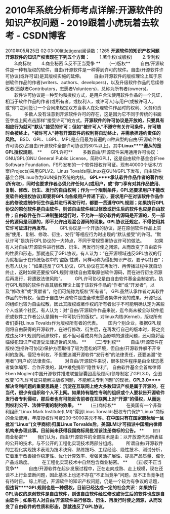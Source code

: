 # 2010年系统分析师考点详解:开源软件的知识产权问题 - 2019跟着小虎玩着去软考 - CSDN博客
2010年05月25日 02:03:00[littletigerat](https://me.csdn.net/littletigerat)阅读数：1265
**开源软件的知识产权问题**
**开源软件的知识产权表现在下列五个方面：**
　　1.著作权(或版权)
　　2.专利权
　　3.商标权
　　4.商业秘密
5.反不正当竞争
**　　(一)版权**
　　自由/开源软件是一种有版权的软件，自由/开源软件是一种得到许可的软件。自由/开源软件许可协议(或许可证)是其版权实施的延伸。
　　自由/开源软件的版权理论上属于原创软件作品的作者(writers、authors、developers)，以及升级软件作品的后续修改者(贡献者Contributors，志愿者Volunteers)，总称为所有者(owners)。
　　软件许可协议是一种契约和授权方式，是用户合法使用软件作品的一个凭证，相当于软件作品的作者(或所有者，或权利人，或许可人)与用户(或被许可人，或“你”)之间签订一个合同来规定双方当事人在处理软件作品时的权利、义务和责任。
　　多数人没有注意到开源软件许可的存在，这是因为它不同于传统的书面签字或上网点击那样“接受许可”的方式。**开源软件的许可协议是开放的，只要具有相应行为就可“默认”接受的许可；但如“被许可人”不遵守有关许可条件，许可随时会被终止，“被许可人”持有开源软件的权利将自动终止，并需承担违约责任的风险。**
BSD、GPL、LGPL、MPL是应用最为普遍的四种典型的自由/开源软件的许可协议(占自由/开源软件全部许可协议的80%以上)。其中**Linux****遵从的是GPL授权规则**。
**　　GPL许可**
　　多数自由/开源软件采用通用许可协议：GNU/GPL(GNU General Public License，简称GPL)，这是自由软件基金会(Free Software Foundation，FSF)发布的一个软件授权许可证。现有40000个版本/方案(Projects)采用GPLV2。Linus Tovalds将Linux在GUN/GPL下发布，自由软件基金会将Linux作为GUN操作系统的内核。
**GPL****承认软件作品作者的著作权(所有权)，同时也要求作者必须允许任何人(或用户，或“你”)享有对其作品使用、复制、修改、衍生、发行的自由权利；作为一个限制条件，GPL还要求用户不能改变软件的授权协议(即要将GPL向各级用户传递下去)，要求用户在对该软件作品作出的修改或制作衍生作品并进行再发行时，都要一贯遵守GPL规则；如果执行GPL协议的原创软件是自由软件，则该自由软件经过修改或衍生后的软件也应是自由软件；自由软件在作二进制整体运行时，不允许一部分软件的源码是开源的，另一部分的源码是闭源的，即不允许出现混合源码的现象。GPL协议还规定，不得使用其它许可证进行再发布。**
　　GPL协议是一个开放的协议，是在原创软件作品上实施“使用、复制、修改、衍生、发行”等相应行为时出现的“默认接受”的许可。“默认许可”是执行GPL协议的一大特点，不同于常规签署协议许可的做法。
　　如果有人对自由/开源软件进行修改、衍生、再发行时使之闭源，从而改变了自由软件的性质和形态，那就违反了GPL协议。有人认为：“在开源领域违反GPL协议的行为就相当于在传统版权中的‘盗版’性质，同样可称为侵犯知识产权，要予以打击”；也有人认为：“如果违反了GPL协议，GPL协议在其再发行、再传播过程中就自动终止，这时如果还要按‘GPL规则’继续自由索取原创软件源码，而在进行衍生闭源后再发行，将遭致法律风险”。
　　GPL许可协议是由自由软件基金会制定的。执行GPL规则的软件作品其版权理论上属于该软件作品的“作者”或“开发者”，以及“修改者”或“贡献者”，他们可统称为版权“所有者”。
GPL虽然认承作者对其软件作品的所有权，但由于自由/开源软件是由全球志愿者集体开发的成果，开源社区的组织也较为自由松散，因此其版权或著作权的所有者似乎不可能明确认定为某些个人或某个社区。有人认为：对“自由/开源软件作品来说，迄今尚未被全球软件组织或软件工作者公认是拥有一种可执行的版权”。对linux内核(Kernel)，版权所有者们委托Linus Tovalds作为版权所有者的代表。　　
国内个别企业，根据GPL规则将自由获得的开源软件，在进行修改、衍生后，在再发行自己的版本时，将之变成违反GPL规则的闭源软件，这不但可看成具有负面影响的道德问题，还可能将面临侵犯知识产权遭受法律追诉的风险。
**　　(二)专利权**
　　自由/开源软件在版权(包括许可协议)保护方面取得了较为宽松的环境，但自由/开源软件躲不开专利的旋涡。侵犯专利权，不但要追溯开源软件“发行者”的法律责任，还要追溯“使用者”(用户)的法律责任。
　　对自由/开源软件来说，很多软件程序是由全球志愿者集体编写、合作开发的，其中难免携带“隐性专利”。
自由软件基金会首席律师Eben Moglen(中国开源软件推进联盟智囊团高级顾问)领导制定了GPL3.0，企图改变“GPL许可证只能解决版权问题，不能解决专利问题”的现状。**GPL3.0****解决专利问题的重要思路是：沉淀在互联网上绝大多数知识产权是属于开源的，在当代，很少有组织和个人不上网。如果持有隐性专利的组织或个人要状告开源软件发行者专利侵权，那后者也有可能反告前者在互联网上对“开源”的侵权，从而达到权利公平、法律平衡的制约效果。**
**　　(三)商标权**
　　在美国有一个非盈利组织“Linux Mark Institute(LMI)”得到Linus Torvalds授权专门保护“Linux”商标的合法使用，年度授权许可费200-5000美元不等。**在中国只有在国家商标局一旦批准“Linux”(文字商标)归属Linus Torvalds后，美国LMI才可指派中国境内律师机构来办理此事。目前尚未获得我国商标局批准该注册商标的公告。**
**　　(四)商业秘密**
　　我们认为，自由/开源软件的全部技术是由：以开放源代码所表征的公开的技术，与不公开的工程化实现技术两部分组成。
　　所谓自由/开源软件的工程化实现技术表现为技术诀窍、熟练技巧、工程经验、隐性技术、测试分析，它着重于改善操作稳定性、优化计算效率、增强灵活扩展性、提高产品质量、催化产品成熟度。
　　在工程化实现技术中自然包含商业秘密。
**　　(五)反不正当竞争**
　　自由/开源软件在起步发展过程中，正在走向成熟、走上规模，现在还谈不上行业垄断问题，因此基本上也还不存在“不正当竞争”问题，反不正当竞争还有待时日。
综上所述，开源软件的知识产权问题，仍是一个较为有争议的话题，**但违背****GPL规则也是一种侵权，目前已经达成一定的社会共识**：**如果执行GPL协议的原创软件是自由软件，则该自由软件经过修改或衍生后的软件也应是自由软件；如果有人对自由/开源软件进行修改、衍生、再发行时使之闭源，从而改变了自由软件的性质和形态，那就违反了GPL协议。**
